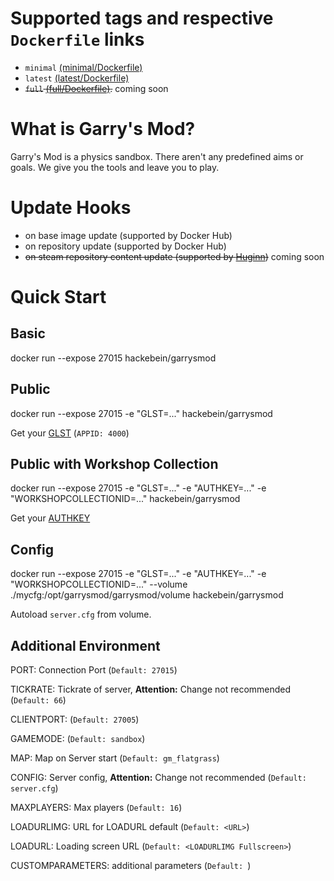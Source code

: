 # Supported tags and respective `Dockerfile` links

* `minimal` [(minimal/Dockerfile)](https://github.com/Hackebein/docker-garrysmod/blob/master/minimal/Dockerfile)
* `latest` [(latest/Dockerfile)](https://github.com/Hackebein/docker-garrysmod/blob/master/latest/Dockerfile)
* ~~`full` [(full/Dockerfile)](https://github.com/Hackebein/docker-garrysmod/blob/master/full/Dockerfile).~~ coming soon

# What is Garry's Mod?

Garry's Mod is a physics sandbox. There aren't any predefined aims or goals. We give you the tools and leave you to play.

# Update Hooks

* on base image update (supported by Docker Hub)
* on repository update (supported by Docker Hub)
* ~~on steam repository content update (supported by [Huginn](https://github.com/Hackebein/docker-garrysmod/blob/master/huginn.json))~~ coming soon

# Quick Start

## Basic

docker run --expose 27015 hackebein/garrysmod

## Public

docker run --expose 27015 -e "GLST=..." hackebein/garrysmod

Get your [GLST](http://steamcommunity.com/dev/managegameservers) (`APPID: 4000`)

## Public with Workshop Collection

docker run --expose 27015 -e "GLST=..." -e "AUTHKEY=..." -e "WORKSHOPCOLLECTIONID=..." hackebein/garrysmod

Get your [AUTHKEY](http://steamcommunity.com/dev/apikey)

## Config

docker run --expose 27015 -e "GLST=..." -e "AUTHKEY=..." -e "WORKSHOPCOLLECTIONID=..." --volume ./mycfg:/opt/garrysmod/garrysmod/volume hackebein/garrysmod

Autoload `server.cfg` from volume.

## Additional Environment

PORT: Connection Port
(`Default: 27015`)

TICKRATE: Tickrate of server, **Attention:** Change not recommended
(`Default: 66`)

CLIENTPORT:
(`Default: 27005`)

GAMEMODE: 
(`Default: sandbox`)

MAP: Map on Server start
(`Default: gm_flatgrass`)

CONFIG: Server config, **Attention:** Change not recommended
(`Default: server.cfg`)

MAXPLAYERS: Max players
(`Default: 16`)

LOADURLIMG: URL for LOADURL default
(`Default: <URL>`)

LOADURL: Loading screen URL
(`Default: <LOADURLIMG Fullscreen>`)

CUSTOMPARAMETERS: additional parameters
(`Default: `)